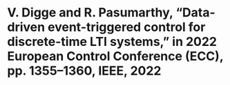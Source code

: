 # V. Digge and R. Pasumarthy, “Data-driven event-triggered control for discrete-time LTI systems,” in 2022 European Control Conference (ECC), pp. 1355–1360, IEEE, 2022
